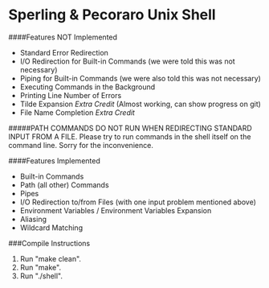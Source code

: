 Sperling & Pecoraro Unix Shell
=========

####Features NOT Implemented
- Standard Error Redirection
- I/O Redirection for Built-in Commands (we were told this was not necessary)
- Piping for Built-in Commands (we were also told this was not necessary)
- Executing Commands in the Background
- Printing Line Number of Errors
- Tilde Expansion *Extra Credit* (Almost working, can show progress on git)
- File Name Completion *Extra Credit*

#####PATH COMMANDS DO NOT RUN WHEN REDIRECTING STANDARD INPUT FROM A FILE.
Please try to run commands in the shell itself on the command line. Sorry for the inconvenience.

####Features Implemented
- Built-in Commands
- Path (all other) Commands
- Pipes
- I/O Redirection to/from Files (with one input problem mentioned above)
- Environment Variables / Environment Variables Expansion
- Aliasing
- Wildcard Matching

###Compile Instructions
1. Run "make clean".
2. Run "make".
3. Run "./shell".

